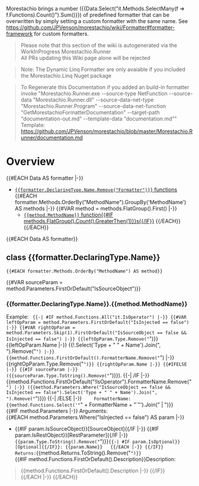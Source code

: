 ﻿Morestachio brings a number ({{Data.Select("it.Methods.SelectMany(f => f.Functions).Count()").Sum()}}) of predefined formatter that can be overwritten by simply setting a custom formatter with the same name. 
See https://github.com/JPVenson/morestachio/wiki/Formatter#formatter-framework for custom formatters.

> Please note that this section of the wiki is autogenerated via the WorkInProgress Morestachio.Runner   
> All PRs updating this Wiki page alone will be rejected

> Note: The Dynamic Linq Formatter are only avaiable if you included the Morestachio.Linq Nuget package   

> To Regenerate this Documentation if you added an build-in formatter invoke "Morestachio.Runner.exe --source-type NetFunction --source-data "Morestachio.Runner.dll" --source-data-net-type "Morestachio.Runner.Program" --source-data-net-function "GetMorestachioFormatterDocumentation" --target-path "documentation-out.md" --template-data "documentation.md""   
> Template: https://github.com/JPVenson/morestachio/blob/master/Morestachio.Runner/documentation.md
# Overview
{{#EACH Data AS formatter |-}}
- [`{{formatter.DeclaringType.Name.Remove("Formatter")}}` functions](#class-{{formatter.DeclaringType.Name}})
{{#EACH formatter.Methods.OrderBy("MethodName").GroupBy('MethodName') AS methods |-}}
{{#VAR method = methods.FlatGroup().First() |-}}
	- [`{{method.MethodName}}` function{{#IF methods.FlatGroup().Count().GreaterThen(1)}}s{{/IF}}](#{{formatter.DeclaringType.Name}}{{method.MethodName}})
{{/EACH}}
{{/EACH}}

{{#EACH Data AS formatter}}
## class {{formatter.DeclaringType.Name}}
	{{#EACH formatter.Methods.OrderBy("MethodName") AS method}}
{{#VAR sourceParam = method.Parameters.FirstOrDefault("IsSourceObject")}}
### {{formatter.DeclaringType.Name}}.{{method.MethodName}}
Example: `
{{-| #IF method.Functions.All("it.IsOperator") |-}}
{{#VAR leftOpParam = method.Parameters.FirstOrDefault("IsInjected == false") |-}}
{{#VAR rightOpParam = method.Parameters.Skip(1).FirstOrDefault("IsSourceObject == false && IsInjected == false") |-}}
{{leftOpParam.Type.Remove("`")}} {{leftOpParam.Name |-}} 
{{!.Select('Type + " " + Name').Join(", ").Remove("`") |-}}
{{method.Functions.FirstOrDefault().FormatterName.Remove("`") |-}}
{{rightOpParam.Type.Remove("`")}} {{rightOpParam.Name |-}}
{{#IFELSE |-}}
{{#IF sourceParam |-}}
({{sourceParam.Type.ToString().Remove("`")}}).
{{-| /IF |-}}
{{method.Functions.FirstOrDefault("!IsOperator").FormatterName.Remove("`") |-}}
({{method.Parameters.Where("IsSourceObject == false && IsInjected == false").Select('Type + " " + Name').Join(", ").Remove("`")}})
{{-| /ELSE |-}}
`   
FormatterName: {{method.Functions.Select('"`" + FormatterName + "`"').Join(" | ")}}   
{{#IF method.Parameters |-}}
Arguments:  
{{#EACH method.Parameters.Where("IsInjected == false") AS param |-}}
- {{#IF param.IsSourceObject}}[SourceObject]{{/IF |-}}
{{#IF param.IsRestObject}}[RestParameter]{{/IF |-}}
`{{param.Type.ToString().Remove("`")}}`
{{-| #IF param.IsOptional}}[Optional]{{/IF}}: {{param.Name}}  
{{/EACH |-}}
{{/IF}}   
Returns: `{{method.Returns.ToString().Remove("`")}}`   
{{#IF method.Functions.FirstOrDefault().Description}}Description:  
> {{method.Functions.FirstOrDefault().Description |-}}
{{/IF}}   
{{/EACH |-}}
{{/EACH}}